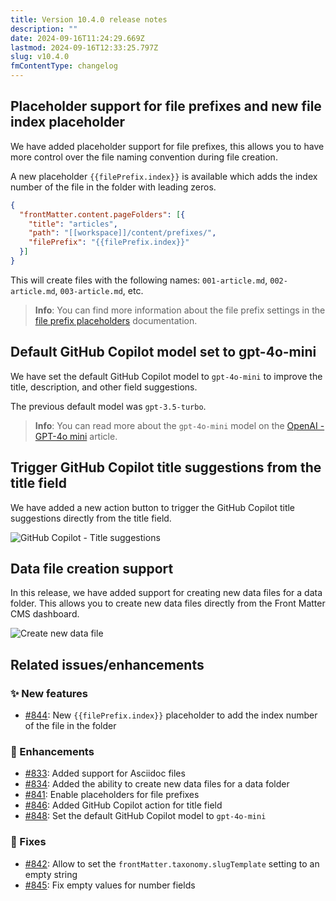 ```yaml
---
title: Version 10.4.0 release notes
description: ""
date: 2024-09-16T11:24:29.669Z
lastmod: 2024-09-16T12:33:25.797Z
slug: v10.4.0
fmContentType: changelog
---
```


## Placeholder support for file prefixes and new file index placeholder

We have added placeholder support for file prefixes, this allows you to have more control over the
file naming convention during file creation.

A new placeholder `{{filePrefix.index}}` is available which adds
the index number of the file in the folder with leading zeros.

```json {{ "title": "Using the file prefix index placeholder" }}
{
  "frontMatter.content.pageFolders": [{
    "title": "articles",
    "path": "[[workspace]]/content/prefixes/",
    "filePrefix": "{{filePrefix.index}}"
  }]
}
```

This will create files with the following names:
`001-article.md`, `002-article.md`, `003-article.md`, etc.

> **Info**: You can find more information about the file prefix settings in the
> [file prefix placeholders](/docs/content-creation/placeholders#file-prefix-placeholders)
> documentation.

## Default GitHub Copilot model set to gpt-4o-mini

We have set the default GitHub Copilot model to `gpt-4o-mini` to improve
the title, description, and other field suggestions.

The previous default model was `gpt-3.5-turbo`.

> **Info**: You can read more about the `gpt-4o-mini` model on the
> [OpenAI - GPT-4o mini](https://openai.com/index/gpt-4o-mini-advancing-cost-efficient-intelligence/)
> article.

## Trigger GitHub Copilot title suggestions from the title field

We have added a new action button to trigger the GitHub Copilot title suggestions
directly from the title field.

![GitHub Copilot - Title suggestions](/releases/v10.4.0/github-copilot-title-suggestions.webp)

## Data file creation support

In this release, we have added support for creating new data files for a data folder.
This allows you to create new data files directly from the Front Matter CMS dashboard.

![Create new data file](/releases/v10.4.0/empty-data-dashboard.webp)

## Related issues/enhancements

### ✨ New features

- [#844](https://github.com/estruyf/vscode-front-matter/issues/844): New `{{filePrefix.index}}` placeholder to add the index number of the file in the folder

### 🎨 Enhancements

- [#833](https://github.com/estruyf/vscode-front-matter/issues/833): Added support for Asciidoc files
- [#834](https://github.com/estruyf/vscode-front-matter/issues/834): Added the ability to create new data files for a data folder
- [#841](https://github.com/estruyf/vscode-front-matter/issues/841): Enable placeholders for file prefixes
- [#846](https://github.com/estruyf/vscode-front-matter/issues/846): Added GitHub Copilot action for title field
- [#848](https://github.com/estruyf/vscode-front-matter/issues/848): Set the default GitHub Copilot model to `gpt-4o-mini`

### 🐞 Fixes

- [#842](https://github.com/estruyf/vscode-front-matter/issues/842): Allow to set the `frontMatter.taxonomy.slugTemplate` setting to an empty string
- [#845](https://github.com/estruyf/vscode-front-matter/issues/845): Fix empty values for number fields
